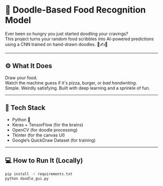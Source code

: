 # 🍔 Doodle-Based Food Recognition Model

Ever been so hungry you just started doodling your cravings?  
This project turns your random food scribbles into AI-powered predictions using a CNN trained on hand-drawn doodles. 🍕✍️🤖

---

## ⚙️ What It Does
Draw your food.  
Watch the machine guess if it's pizza, burger, or *bad handwriting*.  
Simple. Weirdly satisfying. Built with deep learning and a sprinkle of fun.

---

## 🧠 Tech Stack

- Python 🐍
- Keras + TensorFlow (for the brains)
- OpenCV (for doodle processing)
- Tkinter (for the canvas UI)
- Google’s QuickDraw Dataset (for training)

---

## 💻 How to Run It (Locally)

```bash
pip install -r requirements.txt
python doodle_gui.py
